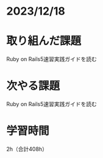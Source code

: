 # 2023/12/18
# 取り組んだ課題
Ruby on Rails5速習実践ガイドを読む

# 次やる課題
Ruby on Rails5速習実践ガイドを読む


# 学習時間
2h（合計408h）
